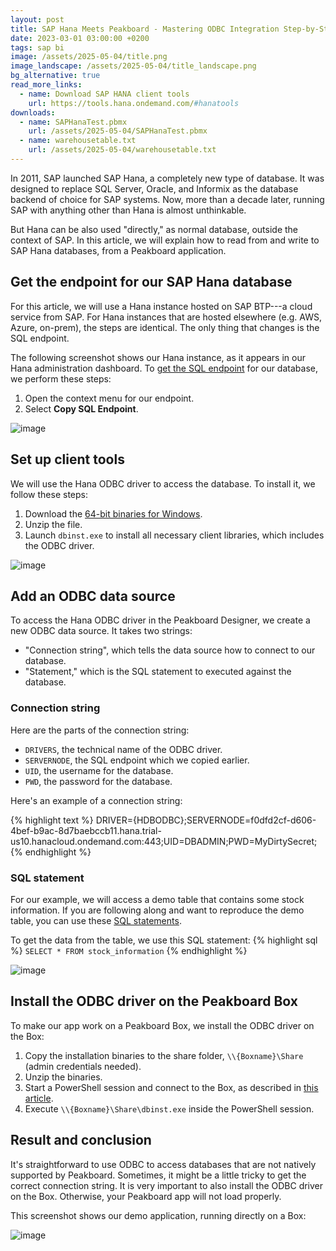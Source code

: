 ```yaml
---
layout: post
title: SAP Hana Meets Peakboard - Mastering ODBC Integration Step-by-Step
date: 2023-03-01 03:00:00 +0200
tags: sap bi
image: /assets/2025-05-04/title.png
image_landscape: /assets/2025-05-04/title_landscape.png
bg_alternative: true
read_more_links:
  - name: Download SAP HANA client tools
    url: https://tools.hana.ondemand.com/#hanatools
downloads:
  - name: SAPHanaTest.pbmx
    url: /assets/2025-05-04/SAPHanaTest.pbmx
  - name: warehousetable.txt
    url: /assets/2025-05-04/warehousetable.txt
---
```

In 2011, SAP launched SAP Hana, a completely new type of database. It was designed to replace SQL Server, Oracle, and Informix as the database backend of choice for SAP systems. Now, more than a decade later, running SAP with anything other than Hana is almost unthinkable.

But Hana can be also used "directly," as normal database, outside the context of SAP. In this article, we will explain how to read from and write to SAP Hana databases, from a Peakboard application.

## Get the endpoint for our SAP Hana database

For this article, we will use a Hana instance hosted on SAP BTP---a cloud service from SAP. For Hana instances that are hosted elsewhere (e.g. AWS, Azure, on-prem), the steps are identical. The only thing that changes is the SQL endpoint.

The following screenshot shows our Hana instance, as it appears in our Hana administration dashboard. To [get the SQL endpoint](https://help.sap.com/docs/hana-cloud-data-lake/interactive-sql-dbisql-context-sensitive-help-for-data-lake-relational-engine/get-sap-hana-database-connection-properties) for our database, we perform these steps:
1. Open the context menu for our endpoint.
2. Select **Copy SQL Endpoint**.

![image](/assets/2025-05-04/010.png)

## Set up client tools

We will use the Hana ODBC driver to access the database. To install it, we follow these steps:

1. Download the [64-bit binaries for Windows](https://tools.hana.ondemand.com/#hanatools). 
2. Unzip the file.
3. Launch `dbinst.exe` to install all necessary client libraries, which includes the ODBC driver.

![image](/assets/2025-05-04/010.png)

## Add an ODBC data source

To access the Hana ODBC driver in the Peakboard Designer, we create a new ODBC data source. It takes two strings:
* "Connection string", which tells the data source how to connect to our database.
* "Statement," which is the SQL statement to executed against the database.

### Connection string
Here are the parts of the connection string:

- `DRIVERS`, the technical name of the ODBC driver.
- `SERVERNODE`, the SQL endpoint which we copied earlier.
- `UID`, the username for the database.
- `PWD`, the password for the database.

Here's an example of a connection string:

{% highlight text %}
DRIVER={HDBODBC};SERVERNODE=f0dfd2cf-d606-4bef-b9ac-8d7baebccb11.hana.trial-us10.hanacloud.ondemand.com:443;UID=DBADMIN;PWD=MyDirtySecret;
{% endhighlight %}

### SQL statement

For our example, we will access a demo table that contains some stock information. If you are following along and want to reproduce the demo table, you can use these [SQL statements](/assets/2025-05-04/warehousetable.txt).

To get the data from the table, we use this SQL statement:
{% highlight sql %}
`SELECT * FROM stock_information`
{% endhighlight %}

![image](/assets/2025-05-04/030.png)

## Install the ODBC driver on the Peakboard Box

To make our app work on a Peakboard Box, we install the ODBC driver on the Box:

1. Copy the installation binaries to the share folder, `\\{Boxname}\Share` (admin credentials needed).
2. Unzip the binaries.
3. Start a PowerShell session and connect to the Box, as described in [this article](/PowerShell-and-Remote-Desktop-How-to-really-dismantle-a-Peakboard-box.html).
4. Execute `\\{Boxname}\Share\dbinst.exe` inside the PowerShell session.

## Result and conclusion

It's straightforward to use ODBC to access databases that are not natively supported by Peakboard. Sometimes, it might be a little tricky to get the correct connection string. It is very important to also install the ODBC driver on the Box. Otherwise, your Peakboard app will not load properly.

This screenshot shows our demo application, running directly on a Box:

![image](/assets/2025-05-04/040.png)